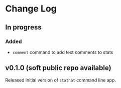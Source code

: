 # Change Log

## In progress

### Added
- `comment` command to add text comments to stats

## v0.1.0 (soft public repo available)

Released initial version of `stathat` command line app.

